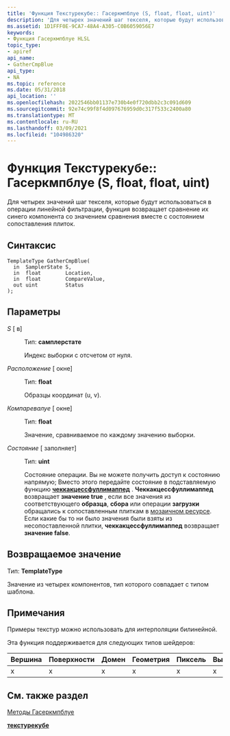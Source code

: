 ```yaml
---
title: 'Функция Текстурекубе:: Гасеркмпблуе (S, float, float, uint)'
description: 'Для четырех значений шаг текселя, которые будут использоваться в операции линейной фильтрации, функция возвращает сравнение их синего компонента со значением сравнения вместе с состоянием сопоставления плиток. | Функция Текстурекубе:: Гасеркмпблуе (S, float, float, uint)'
ms.assetid: 1D1FFF0E-9CA7-48A4-A305-C0B6059056E7
keywords:
- Функция Гасеркмпблуе HLSL
topic_type:
- apiref
api_name:
- GatherCmpBlue
api_type:
- NA
ms.topic: reference
ms.date: 05/31/2018
api_location: ''
ms.openlocfilehash: 2022546bb01137e730b4e0f720dbb2c3c091d609
ms.sourcegitcommit: 92e74c99f8f4d097676959d0c317f533c2400a80
ms.translationtype: MT
ms.contentlocale: ru-RU
ms.lasthandoff: 03/09/2021
ms.locfileid: "104986320"
---
```

# <a name="texturecubegathercmpbluesfloatfloatuint-function"></a>Функция Текстурекубе:: Гасеркмпблуе (S, float, float, uint)

Для четырех значений шаг текселя, которые будут использоваться в операции линейной фильтрации, функция возвращает сравнение их синего компонента со значением сравнения вместе с состоянием сопоставления плиток.

## <a name="syntax"></a>Синтаксис


``` syntax
TemplateType GatherCmpBlue(
  in  SamplerState S,
  in  float        Location,
  in  float        CompareValue,
  out uint         Status
);
```



## <a name="parameters"></a>Параметры

<dl> <dt>

*S* \[ в\]
</dt> <dd>

Тип: **самплерстате**

Индекс выборки с отсчетом от нуля.

</dd> <dt>

*Расположение* \[ окне\]
</dt> <dd>

Тип: **float**

Образцы координат (u, v).

</dd> <dt>

*Компаревалуе* \[ окне\]
</dt> <dd>

Тип: **float**

Значение, сравниваемое по каждому значению выборки.

</dd> <dt>

*Состояние* \[ заполняет\]
</dt> <dd>

Тип: **uint**

Состояние операции. Вы не можете получить доступ к состоянию напрямую; Вместо этого передайте состояние в подставляемую функцию [**чеккакцессфуллимаппед**](checkaccessfullymapped.md) . **Чеккакцессфуллимаппед** возвращает **значение true** , если все значения из соответствующего **образца**, **сбора** или операции **загрузки** обращались к сопоставленным плиткам в [мозаичном ресурсе](/windows/desktop/direct3d11/direct3d-11-2-features). Если какие бы то ни было значения были взяты из несопоставленной плитки, **чеккакцессфуллимаппед** возвращает **значение false**.

</dd> </dl>

## <a name="return-value"></a>Возвращаемое значение

Тип: **TemplateType**

Значение из четырех компонентов, тип которого совпадает с типом шаблона.

## <a name="remarks"></a>Примечания

Примеры текстур можно использовать для интерполяции билинейной.

Эта функция поддерживается для следующих типов шейдеров:



| Вершина | Поверхности | Домен | Геометрия | Пиксель | Вычисления |
|--------|------|--------|----------|-------|---------|
| x      | x    | x      | x        | x     | x       |



 

## <a name="see-also"></a>См. также раздел

<dl> <dt>

[Методы Гасеркмпблуе](texturecube-gathercmpblue.md)
</dt> <dt>

[**текстурекубе**](texturecube.md)
</dt> </dl>

 

 
